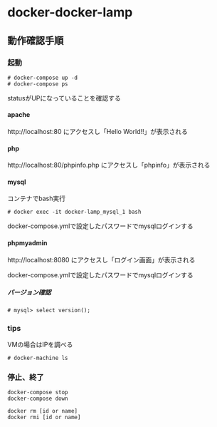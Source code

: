 # docker-docker-lamp
## 動作確認手順

### 起動

~~~
# docker-compose up -d
# docker-compose ps
~~~
statusがUPになっていることを確認する

#### apache
http://localhost:80 にアクセスし「Hello World!!」が表示される

#### php
http://localhost:80/phpinfo.php にアクセスし「phpinfo」が表示される

#### mysql
コンテナでbash実行
~~~
# docker exec -it docker-lamp_mysql_1 bash
~~~

docker-compose.ymlで設定したパスワードでmysqlログインする

#### phpmyadmin
http://localhost:8080 にアクセスし「ログイン画面」が表示される

docker-compose.ymlで設定したパスワードでmysqlログインする

##### バージョン確認
~~~
# mysql> select version();
~~~

### tips
VMの場合はIPを調べる
~~~
# docker-machine ls
~~~

### 停止、終了

~~~
docker-compose stop
docker-compose down

docker rm [id or name]
docker rmi [id or name]
~~~
